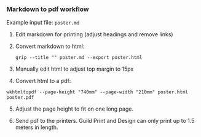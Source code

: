 ### Markdown to pdf workflow

Example input file: `poster.md`

1. Edit markdown for printing (adjust headings and remove links)

2. Convert markdown to html:
   ```
   grip --title "" poster.md --export poster.html
   ```

3. Manually edit html to adjust top margin to 15px

4.  Convert html to a pdf:
   ```
   wkhtmltopdf --page-height "740mm" --page-width "210mm" poster.html poster.pdf
   ```
5. Adjust the page height to fit on one long page.

6. Send pdf to the printers. Guild Print and Design can only print up to 1.5 meters in length.
